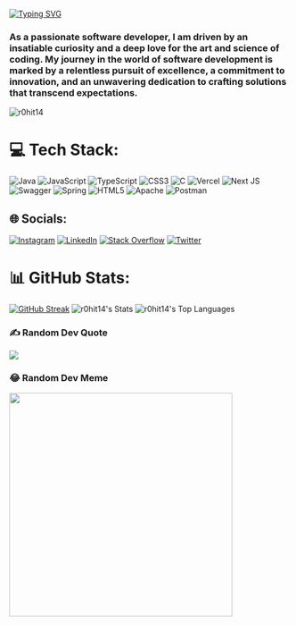 [![Typing SVG](https://readme-typing-svg.demolab.com?font=Fira+Code&weight=600&size=30&duration=3500&pause=1000&color=FFFFFF&random=false&width=435&lines=Hi+%F0%9F%91%8B%2C+I'm+Rohit+Singh)](https://git.io/typing-svg)
<h3>As a passionate software developer, I am driven by an insatiable curiosity and a deep love for the art and science of coding. My journey in the world of software development is marked by a relentless pursuit of excellence, a commitment to innovation, and an unwavering dedication to crafting solutions that transcend expectations.</h3>

<p align="left"> <img src="https://komarev.com/ghpvc/?username=r0hit14&label=Profile%20views&color=0e75b6&style=flat" alt="r0hit14" /> </p>




# 💻 Tech Stack:
![Java](https://img.shields.io/badge/java-%23ED8B00.svg?style=flat&logo=openjdk&logoColor=white) ![JavaScript](https://img.shields.io/badge/javascript-%23323330.svg?style=flat&logo=javascript&logoColor=%23F7DF1E) ![TypeScript](https://img.shields.io/badge/typescript-%23007ACC.svg?style=flat&logo=typescript&logoColor=white) ![CSS3](https://img.shields.io/badge/css3-%231572B6.svg?style=flat&logo=css3&logoColor=white) ![C](https://img.shields.io/badge/c-%2300599C.svg?style=flat&logo=c&logoColor=white) ![Vercel](https://img.shields.io/badge/vercel-%23000000.svg?style=flat&logo=vercel&logoColor=white) ![Next JS](https://img.shields.io/badge/Next-black?style=flat&logo=next.js&logoColor=white) ![Swagger](https://img.shields.io/badge/-Swagger-%23Clojure?style=flat&logo=swagger&logoColor=white) ![Spring](https://img.shields.io/badge/spring-%236DB33F.svg?style=flat&logo=spring&logoColor=white) ![HTML5](https://img.shields.io/badge/html5-%23E34F26.svg?style=flat&logo=html5&logoColor=white) ![Apache](https://img.shields.io/badge/apache-%23D42029.svg?style=flat&logo=apache&logoColor=white) ![Postman](https://img.shields.io/badge/Postman-FF6C37?style=flat&logo=postman&logoColor=white)


## 🌐 Socials:
[![Instagram](https://img.shields.io/badge/Instagram-%23E4405F.svg?logo=Instagram&logoColor=white)](https://instagram.com/https://www.instagram.com/rohit_s149/) [![LinkedIn](https://img.shields.io/badge/LinkedIn-%230077B5.svg?logo=linkedin&logoColor=white)](https://linkedin.com/in/https://www.linkedin.com/in/rohit-singh-135606207/) [![Stack Overflow](https://img.shields.io/badge/-Stackoverflow-FE7A16?logo=stack-overflow&logoColor=white)](https://stackoverflow.com/users/https://stackoverflow.com/users/19796242/rohit-singh) [![Twitter](https://img.shields.io/badge/Twitter-%231DA1F2.svg?logo=Twitter&logoColor=white)](https://twitter.com/https://twitter.com/ROHITSI36813941)

# 📊 GitHub Stats:

 
[![GitHub Streak](https://github-readme-streak-stats.herokuapp.com?user=R0HIT14&theme=dark&hide_border=false&border_radius=10)](https://git.io/streak-stats) 
![r0hit14's Stats](https://github-readme-stats.vercel.app/api?username=r0hit14&theme=dark&show_icons=true&hide_border=false&count_private=false)
![r0hit14's Top Languages](https://github-readme-stats.vercel.app/api/top-langs/?username=r0hit14&theme=dark&show_icons=true&hide_border=false&layout=compact)

### ✍️ Random Dev Quote
![](https://quotes-github-readme.vercel.app/api?type=horizontal&theme=radical)

### 😂 Random Dev Meme
<img src='https://randommeme-five.vercel.app/' style="height: 400px;"/>

